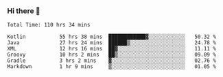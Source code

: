 ### Hi there 👋

<!--START_SECTION:waka-->

```text
Total Time: 110 hrs 34 mins

Kotlin           55 hrs 38 mins  ████████████▓░░░░░░░░░░░░   50.32 %
Java             27 hrs 24 mins  ██████▒░░░░░░░░░░░░░░░░░░   24.78 %
XML              12 hrs 16 mins  ██▓░░░░░░░░░░░░░░░░░░░░░░   11.11 %
Groovy           10 hrs 2 mins   ██▒░░░░░░░░░░░░░░░░░░░░░░   09.09 %
Gradle           3 hrs 2 mins    ▓░░░░░░░░░░░░░░░░░░░░░░░░   02.76 %
Markdown         1 hr 9 mins     ▒░░░░░░░░░░░░░░░░░░░░░░░░   01.05 %
```

<!--END_SECTION:waka-->

<!--
**AndroidLion48/AndroidLion48** is a ✨ _special_ ✨ repository because its `README.md` (this file) appears on your GitHub profile.

Here are some ideas to get you started:

- 🔭 I’m currently working on becoming a full time professional software developer for Android Mobile Applications
- 🌱 I’m currently learning Kotlin, Jetpack Compose, and Android Studio.
- 👯 I’m looking to collaborate on Mobile Applications
- 🤔 I’m looking for help with career advancement.
- 💬 Ask me about my journey in entering the Software Development Industry
- 📫 How to reach me: Here
- 😄 Pronouns: Him
- ⚡ Fun fact: Something
-->
